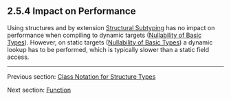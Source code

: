 ## 2.5.4 Impact on Performance

Using structures and by extension [Structural Subtyping](3.3.2-Structural_Subtyping.md) has no impact on performance when compiling to dynamic targets ([Nullability of Basic Types](2.2-Nullability_of_Basic_Types.md)). However, on static targets ([Nullability of Basic Types](2.2-Nullability_of_Basic_Types.md)) a dynamic lookup has to be performed, which is typically slower than a static field access.

---

Previous section: [Class Notation for Structure Types](2.5.2-Class_Notation_for_Structure_Types.md)

Next section: [Function](2.6-Function.md)